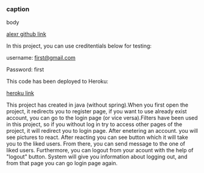 ### caption

body

[alexr github link](https://github.com/alexr007)

In this project, you can use creditentials below for testing: 

username: first@gmail.com 

Password: first          

This code has been deployed to Heroku:   

[heroku link](https://tranquil-shore-61550.herokuapp.com/)


This project has created in java (without spring).When you first open the project, it redirects you to register page,
if you want to use already exist account, you can go to the login page (or vice versa).Filters have been used in this project,
so if you without log in try to access other pages of the project, it will redirect you to login page.
After enetering an account. you will see pictures to react. After reacting you can see button which it will take you
to the liked users. From there, you can send message to the one of liked users. Furthermore, you can logout from your 
acount with the help of "logout" button. System will give you information about logging out, and from that page you can 
go login page again.
